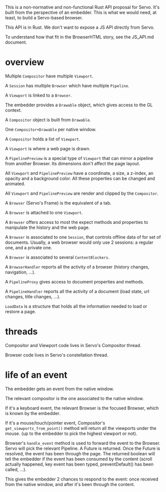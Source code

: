 This is a non-normative and non-functional Rust API proposal for Servo.
It's built from the perspective of an embedder. This is what we would need, at
least, to build a Servo-based browser.

This API is in Rust. We don't want to expose a JS API directly from Servo.

To understand how that fit in the BrowserHTML story, see the JS_API.md document.

# overview

Multiple `Compositor` have multiple `Viewport`.

A `Session` has multiple `Browser` which have multiple `Pipeline`.

A `Viewport` is linked to a `Browser`.

The embedder provides a `Drawable` object, which gives access to the GL context.

A `Compositor` object is built from `Drawable`.

One `Compositor+Drawable` per native window.

A `Compositor` holds a list of `Viewport`.

A `Viewport` is where a web page is drawn.

A `PipelinePreview` is a special type of `Viewport` that can mirror a pipeline from another Browser. Its dimensions don't affect the page layout.

All `Viewport` and `PipelinePreview` have a coordinate, a size, a z-index, an opacity and a background color. All these properties can be changed and animated.

All `Viewport` and `PipelinePreview` are render and clipped by the `Compositor`.

A `Browser` (Servo's Frame) is the equivalent of a tab.

A `Browser` is attached to one `Viewport`.

A `Browser` offers access to most the expect methods and properties to manipulate the history and the web page.

A `Browser` is associated to one `Session`, that controls offline data of for set of documents. Usually, a web browser would only use 2 sessions: a regular one, and a private one.

A `Browser` is associated to several `ContentBlockers`.

A `BrowserHandler` reports all the activity of a browser (history changes, navigation, …).

A `PipelineProxy` gives access to document properties and methods.

A `PipelineHandler` reports all the activity of a document (load state, url changes, title changes, …).

`LoadData` is a structure that holds all the information needed to load or restore a page.

# threads

Compositor and Viewport code lives in Servo's Compositor thread.

Browser code lives in Servo's constellation thread.

# life of an event

The embedder gets an event from the native window.

The relevant compositor is the one associated to the native window.

If it's a keyboard event, the relevant Browser is the focused Browser, which is
known by the embedder.

If it's a mouse/touch/pointer event, Compositor's `get_viewports_from_point()`
method will return all the viewports under the mouse.  (up to the embedder to
pick the highest viewport or not).

Browser's `handle_event` method is used to forward the event to the Browser.
Servo will pick the relevant Pipeline.  A Future is returned. Once the Future
is resolved, the event has been through the page. The returned boolean will
tell the embedder if the event has been consumed by the content (scroll
actually happened, key event has been typed, preventDefault() has been called,
…).

This gives the embedder 2 chances to respond to the event: once received from
the native window, and after it's been through the content.
